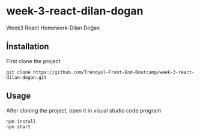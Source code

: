# week-3-react-dilan-dogan
Week3 React Homework-Dilan Doğan
## İnstallation

First clone the project

```
git clone https://github.com/Trendyol-Front-End-Bootcamp/week-3-react-dilan-dogan.git
```


## Usage

After cloning the project, open it in visual studio code program


```
npm install
npm start
 ```